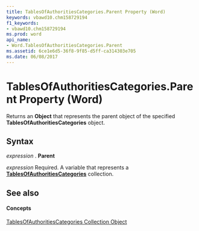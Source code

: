 ```yaml
---
title: TablesOfAuthoritiesCategories.Parent Property (Word)
keywords: vbawd10.chm158729194
f1_keywords:
- vbawd10.chm158729194
ms.prod: word
api_name:
- Word.TablesOfAuthoritiesCategories.Parent
ms.assetid: 6ce1e6d5-36f8-9f85-d5ff-ca314303e705
ms.date: 06/08/2017
---
```



# TablesOfAuthoritiesCategories.Parent Property (Word)

Returns an  **Object** that represents the parent object of the specified **TablesOfAuthoritiesCategories** object.


## Syntax

 _expression_ . **Parent**

 _expression_ Required. A variable that represents a **[TablesOfAuthoritiesCategories](Word.tablesofauthoritiescategories.md)** collection.


## See also


#### Concepts


[TablesOfAuthoritiesCategories Collection Object](Word.tablesofauthoritiescategories.md)

